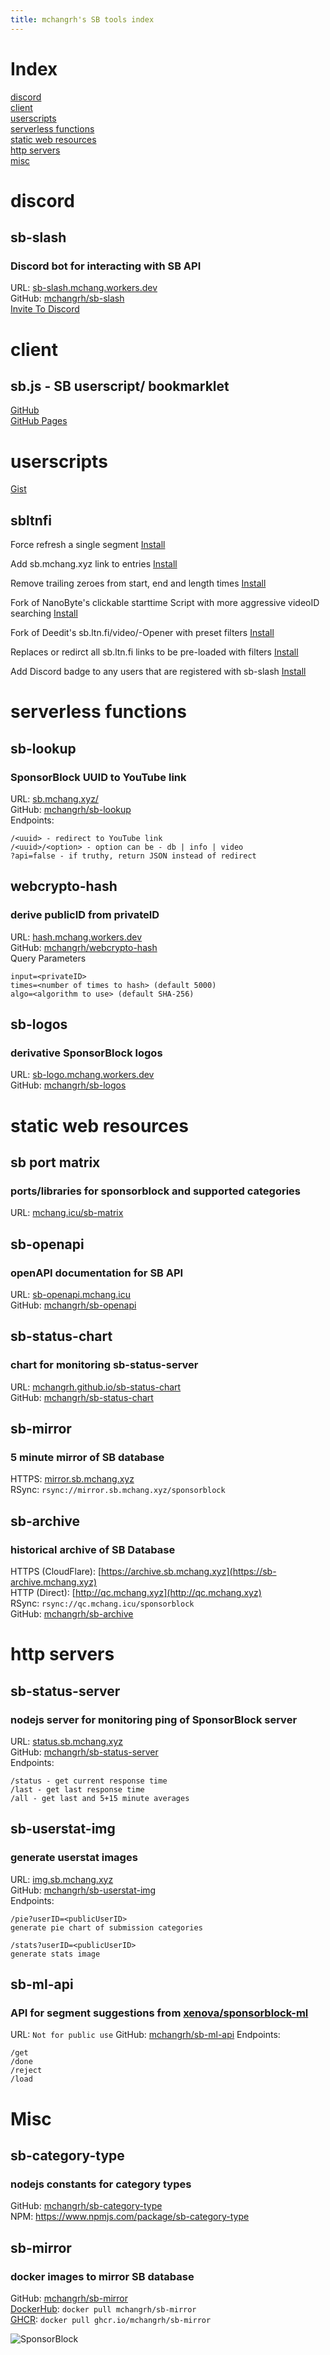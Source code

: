 ```yaml
---
title: mchangrh's SB tools index
---
```


# Index
[discord](#discord)  
[client](#client)  
[userscripts](#userscripts)  
[serverless functions](#serverless-functions)  
[static web resources](#static-web-resources)  
[http servers](#http-servers)  
[misc](#misc)

# discord
## sb-slash
### Discord bot for interacting with SB API

URL: [sb-slash.mchang.workers.dev](https://sb-slash.mchang.workers.dev)  
GitHub: [mchangrh/sb-slash](https://github.com/mchangrh/sb-slash)  
[Invite To Discord](https://sb.mchang.xyz/invite)

# client
## sb.js - SB userscript/ bookmarklet
[GitHub](https://github.com/mchangrh/sb.js)  
[GitHub Pages](https://mchangrh.github.io/sb.js/)  

# userscripts
[Gist](https://gist.github.com/mchangrh/9507604353e37b6abc2f7f6b3c6e1338)

## sbltnfi
Force refresh a single segment [Install](https://gist.github.com/mchangrh/9507604353e37b6abc2f7f6b3c6e1338/raw/sbltnfi-refresh.user.js)

Add sb.mchang.xyz link to entries [Install](https://gist.github.com/mchangrh/9507604353e37b6abc2f7f6b3c6e1338/raw/sbltnfi-requiredSegments.user.js)

Remove trailing zeroes from start, end and length times [Install](https://gist.github.com/mchangrh/9507604353e37b6abc2f7f6b3c6e1338/raw/sbltnfi-imprecise-times.user.js)

Fork of NanoByte's clickable starttime Script with more aggressive videoID searching [Install](https://gist.github.com/mchangrh/9507604353e37b6abc2f7f6b3c6e1338/raw/sbltnfi-clickable-starttime-fork.user.js)

Fork of Deedit's sb.ltn.fi/video/-Opener with preset filters [Install](https://gist.github.com/mchangrh/9507604353e37b6abc2f7f6b3c6e1338/raw/sbltnfi-preset-video-link.user.js)

Replaces or redirct all sb.ltn.fi links to be pre-loaded with filters [Install](https://gist.github.com/mchangrh/9507604353e37b6abc2f7f6b3c6e1338/raw/sbltnfi-preset-replace.user.js)

Add Discord badge to any users that are registered with sb-slash
[Install](https://gist.github.com/mchangrh/9507604353e37b6abc2f7f6b3c6e1338/raw/sbltnfi-discord-badge.user.js)

# serverless functions
## sb-lookup
### SponsorBlock UUID to YouTube link
URL: [sb.mchang.xyz/](https://sb.mchang.xyz)  
GitHub: [mchangrh/sb-lookup](https://github.com/mchangrh/sb-lookup)  
Endpoints:
```
/<uuid> - redirect to YouTube link
/<uuid>/<option> - option can be - db | info | video 
?api=false - if truthy, return JSON instead of redirect 
```

## webcrypto-hash
### derive publicID from privateID
URL: [hash.mchang.workers.dev](https://hash.mchang.workers.dev)  
GitHub: [mchangrh/webcrypto-hash](https://github.com/mchangrh/webcrypto-hash)  
Query Parameters
```
input=<privateID>
times=<number of times to hash> (default 5000)
algo=<algorithm to use> (default SHA-256)
```

## sb-logos
### derivative SponsorBlock logos
URL: [sb-logo.mchang.workers.dev](https://sb-logo.mchang.workers.dev)  
GitHub: [mchangrh/sb-logos](https://github.com/mchangrh/sb-logos)

# static web resources

## sb port matrix
### ports/libraries for sponsorblock and supported categories
URL: [mchang.icu/sb-matrix](https://mchang.icu/sb-matrix)

## sb-openapi
### openAPI documentation for SB API
URL: [sb-openapi.mchang.icu](https://sb-openapi.mchang.icu)  
GitHub: [mchangrh/sb-openapi](https://github.com/mchangrh/sb-openapi)  

## sb-status-chart
### chart for monitoring sb-status-server
URL: [mchangrh.github.io/sb-status-chart](https://mchangrh.github.io/sb-status-chart)   
GitHub: [mchangrh/sb-status-chart](https://github.com/mchangrh/sb-status-chart)  

## sb-mirror
### 5 minute mirror of SB database
HTTPS: [mirror.sb.mchang.xyz](https://mirror.sb.mchang.xyz)  
RSync: `rsync://mirror.sb.mchang.xyz/sponsorblock`

## sb-archive
### historical archive of SB Database
HTTPS (CloudFlare): [https://archive.sb.mchang.xyz](https://sb-archive.mchang.xyz)  
HTTP (Direct): [http://qc.mchang.xyz](http://qc.mchang.xyz)  
RSync: `rsync://qc.mchang.icu/sponsorblock`  
GitHub: [mchangrh/sb-archive](https://github.com/mchangrh/sb-archive)

# http servers

## sb-status-server
### nodejs server for monitoring ping of SponsorBlock server
URL: [status.sb.mchang.xyz](https://status.sb.mchang.xyz)  
GitHub: [mchangrh/sb-status-server](https://github.com/mchangrh/sb-status-server)  
Endpoints:
```
/status - get current response time
/last - get last response time
/all - get last and 5+15 minute averages
```

## sb-userstat-img
### generate userstat images
URL: [img.sb.mchang.xyz](https://img.sb.mchang.xyz)  
GitHub: [mchangrh/sb-userstat-img](https://github.com/mchangrh/sb-userstat-img)  
Endpoints: 
```
/pie?userID=<publicUserID>
generate pie chart of submission categories

/stats?userID=<publicUserID>
generate stats image
```

## sb-ml-api
### API for segment suggestions from [xenova/sponsorblock-ml](https://github.com/xenova/sponsorblock-ml)
URL: `Not for public use`
GitHub: [mchangrh/sb-ml-api](https://github.com/mchangrh/sb-ml-api)
Endpoints:
```
/get
/done
/reject
/load
```

# Misc

## sb-category-type
### nodejs constants for category types
GitHub: [mchangrh/sb-category-type](https://github.com/mchangrh/sb-category-type)  
NPM: https://www.npmjs.com/package/sb-category-type

## sb-mirror
### docker images to mirror SB database
GitHub: [mchangrh/sb-mirror](https://github.com/mchangrh/sb-mirror)  
[DockerHub](https://hub.docker.com/r/mchangrh/sb-mirror):
`docker pull mchangrh/sb-mirror`  
[GHCR](https://github.com/mchangrh/sb-mirror/pkgs/container/sb-mirror):
`docker pull ghcr.io/mchangrh/sb-mirror`


![SponsorBlock](./sponsorblock.png)
